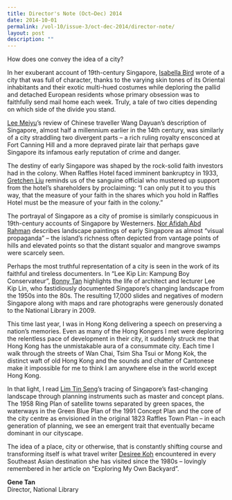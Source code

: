 ```yaml
---
title: Director's Note (Oct–Dec) 2014
date: 2014-10-01
permalink: /vol-10/issue-3/oct-dec-2014/director-note/
layout: post
description: ""
---
```

How does one convey the idea of a city? 

In her exuberant account of 19th-century Singapore, [Isabella Bird](/vol-10/issue-3/oct-dec-2014/isabella-bird-travel-singapore) wrote of a city that was full of character, thanks to the varying skin tones of its Oriental inhabitants and their exotic multi-hued costumes while deploring the pallid and detached European residents whose primary obsession was to faithfully send mail home each week. Truly, a tale of two cities depending on which side of the divide you stand.

[Lee Meiyu](/vol-10/issue-3/oct-dec-2014/dragons-tooth-strait)’s review of Chinese traveller Wang Dayuan’s description of Singapore, almost half a millennium earlier in the 14th century, was similarly of a city straddling two divergent parts – a rich ruling royalty ensconced at Fort Canning Hill and a more depraved pirate lair that perhaps gave Singapore its infamous early reputation of crime and danger. 

The destiny of early Singapore was shaped by the rock-solid faith investors had in the colony. When Raffles Hotel faced imminent bankruptcy in 1933, [Gretchen Liu](/vol-10/issue-3/oct-dec-2014/raffles-hotel-singapore-history) reminds us of the sanguine official who mustered up support from the hotel’s shareholders by proclaiming: “I can only put it to you this way, that the measure of your faith in the shares which you hold in Raffles Hotel must be the measure of your faith in the colony.”

The portrayal of Singapore as a city of promise is similarly conspicuous in 19th-century accounts of Singapore by Westerners. [Nor Afidah Abd Rahman](/vol-10/issue-3/oct-dec-2014/singapore-19th-century-traveller-western-impressions) describes landscape paintings of early Singapore as almost “visual propaganda” – the island’s richness often depicted from vantage points of hills and elevated points so that the distant squalor and mangrove swamps were scarcely seen.

Perhaps the most truthful representation of a city is seen in the work of its faithful and tireless documenters. In “Lee Kip Lin: Kampung Boy Conservateur”, [Bonny Tan](/vol-10/issue-3/oct-dec-2014/lee-kip-lin) highlights the life of architect and lecturer Lee Kip Lin, who fastidiously documented Singapore’s changing landscape from the 1950s into the 80s. The resulting 17,000 slides and negatives of modern Singapore along with maps and rare photographs were generously donated to the National Library in 2009.

This time last year, I was in Hong Kong delivering a speech on preserving a nation’s memories. Even as many of the Hong Kongers I met were deploring the relentless pace of development in their city, it suddenly struck me that Hong Kong has the unmistakable aura of a consummate city. Each time I walk through the streets of Wan Chai, Tsim Sha Tsui or Mong Kok, the distinct waft of old Hong Kong and the sounds and chatter of Cantonese make it impossible for me to think I am anywhere else in the world except Hong Kong.

In that light, I read [Lim Tin Seng](/vol-10/issue-3/oct-dec-2014/singapore-concept-plan)’s tracing of Singapore’s fast-changing landscape through planning instruments such as master and concept plans. The 1958 Ring Plan of satellite towns separated by green spaces, the waterways in the Green Blue Plan of the 1991 Concept Plan and the core of the city centre as envisioned in the original 1823 Raffles Town Plan – in each generation of planning, we see an emergent trait that eventually became dominant in our cityscape.

The idea of a place, city or otherwise, that is constantly shifting course and transforming itself is what travel writer [Desiree Koh](/vol-10/issue-3/oct-dec-2014/desiree-koh-travel-southeast-asia-memories) encountered in every Southeast Asian destination she has visited since the 1980s – lovingly remembered in her article on “Exploring My Own Backyard”.

<b>Gene Tan</b><br>Director, National Library